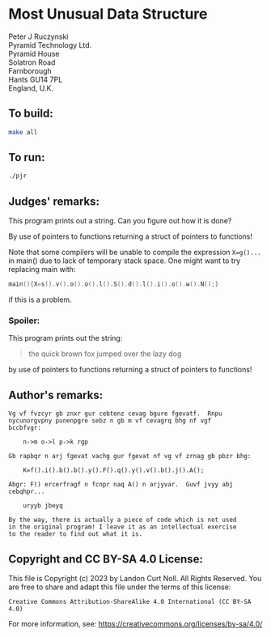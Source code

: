 # Most Unusual Data Structure

Peter J Ruczynski  
Pyramid Technology Ltd.  
Pyramid House    
Solatron Road  
Farnborough  
Hants GU14 7PL  
England, U.K.  

## To build:

```sh
make all
```

## To run:

```sh
./pjr
```

## Judges' remarks:

This program prints out a string.  Can you figure out how
it is done?

By use of pointers to functions returning a struct of pointers 
to functions!

Note that some compilers will be unable to compile the expression `X=g()...` in
main() due to lack of temporary stack space.  One might want to try replacing
main with:

```c
main(){X=s().v().o().o().l().S().d().l().i().o().w().N();}
```

if this is a problem.


### Spoiler:

This program prints out the string:

> the quick brown fox jumped over the lazy dog

by use of pointers to functions returning a struct of pointers
to functions!


## Author's remarks:

    Vg vf fvzcyr gb znxr gur cebtenz cevag bgure fgevatf.  Rnpu
    nycunorgvpny punenpgre sebz n gb m vf cevagrq bhg nf vgf
    bccbfvgr:

    	n->m o->l p->k rgp

    Gb rapbqr n arj fgevat vachg gur fgevat nf vg vf zrnag gb pbzr bhg:

    	K=f().i().b().b().y().F().q().y().v().b().j().A();

    Abgr: F() ercerfragf n fcnpr naq A() n arjyvar.  Guvf jvyy abj
    cebqhpr...

    	uryyb jbeyq

    By the way, there is actually a piece of code which is not used
    in the original program! I leave it as an intellectual exercise
    to the reader to find out what it is.

## Copyright and CC BY-SA 4.0 License:

This file is Copyright (c) 2023 by Landon Curt Noll.  All Rights Reserved.
You are free to share and adapt this file under the terms of this license:

    Creative Commons Attribution-ShareAlike 4.0 International (CC BY-SA 4.0)

For more information, see: https://creativecommons.org/licenses/by-sa/4.0/
